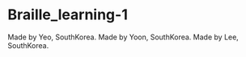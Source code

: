 # Braille_learning-1


Made by Yeo, SouthKorea.
Made by Yoon, SouthKorea.
Made by Lee, SouthKorea.











